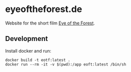 # eyeoftheforest.de

Website for the short film [Eye of the Forest](https://facebook.com/eyeoftheforest).

## Development

Install docker and run:

```shell
docker build -t eotf:latest .
docker run --rm -it -v $(pwd):/app eoft:latest /bin/sh
```
